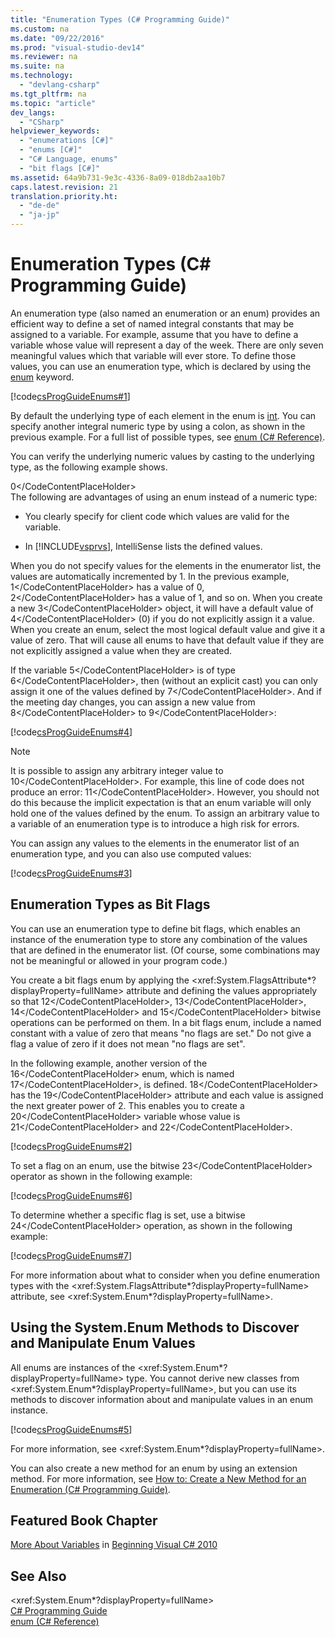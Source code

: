 ```yaml
---
title: "Enumeration Types (C# Programming Guide)"
ms.custom: na
ms.date: "09/22/2016"
ms.prod: "visual-studio-dev14"
ms.reviewer: na
ms.suite: na
ms.technology: 
  - "devlang-csharp"
ms.tgt_pltfrm: na
ms.topic: "article"
dev_langs: 
  - "CSharp"
helpviewer_keywords: 
  - "enumerations [C#]"
  - "enums [C#]"
  - "C# Language, enums"
  - "bit flags [C#]"
ms.assetid: 64a9b731-9e3c-4336-8a09-018db2aa10b7
caps.latest.revision: 21
translation.priority.ht: 
  - "de-de"
  - "ja-jp"
---
```

# Enumeration Types (C# Programming Guide)
An enumeration type (also named an enumeration or an enum) provides an efficient way to define a set of named integral constants that may be assigned to a variable. For example, assume that you have to define a variable whose value will represent a day of the week. There are only seven meaningful values which that variable will ever store. To define those values, you can use an enumeration type, which is declared by using the [enum](../vs140/enum--csharp-reference-.md) keyword.  
  
 [!code[csProgGuideEnums#1](../vs140/codesnippet/CSharp/enumeration-types--csharp-programming-guide-_1.cs)]  
  
 By default the underlying type of each element in the enum is [int](../vs140/int--csharp-reference-.md). You can specify another integral numeric type by using a colon, as shown in the previous example. For a full list of possible types, see [enum (C# Reference)](../vs140/enum--csharp-reference-.md).  
  
 You can verify the underlying numeric values by casting  to the underlying type, as the following example shows.  
  
<CodeContentPlaceHolder>0\</CodeContentPlaceHolder>  
 The following are advantages of using an enum instead of a numeric type:  
  
-   You clearly specify for client code which values are valid for the variable.  
  
-   In [!INCLUDE[vsprvs](../vs140/includes/vsprvs_md.md)], IntelliSense lists the defined values.  
  
 When you do not specify values for the elements in the enumerator list, the values are automatically incremented by 1. In the previous example, <CodeContentPlaceHolder>1\</CodeContentPlaceHolder> has a value of 0, <CodeContentPlaceHolder>2\</CodeContentPlaceHolder> has a value of 1, and so on. When you create a new <CodeContentPlaceHolder>3\</CodeContentPlaceHolder> object, it will have a default value of <CodeContentPlaceHolder>4\</CodeContentPlaceHolder> (0) if you do not explicitly assign it a value. When you create an enum, select the most logical default value and give it a value of zero. That will cause all enums to have that default value if they are not explicitly assigned a value when they are created.  
  
 If the variable <CodeContentPlaceHolder>5\</CodeContentPlaceHolder> is of type <CodeContentPlaceHolder>6\</CodeContentPlaceHolder>, then (without an explicit cast) you can only assign it one of the values defined by <CodeContentPlaceHolder>7\</CodeContentPlaceHolder>. And if the meeting day changes, you can assign a new value from <CodeContentPlaceHolder>8\</CodeContentPlaceHolder> to <CodeContentPlaceHolder>9\</CodeContentPlaceHolder>:  
  
 [!code[csProgGuideEnums#4](../vs140/codesnippet/CSharp/enumeration-types--csharp-programming-guide-_2.cs)]  
  
> [!NOTE]
>  It is possible to assign any arbitrary integer value to <CodeContentPlaceHolder>10\</CodeContentPlaceHolder>. For example, this line of code does not produce an error: <CodeContentPlaceHolder>11\</CodeContentPlaceHolder>. However, you should not do this because the implicit expectation is that an enum variable will only hold one of the values defined by the enum. To assign an arbitrary value to a variable of an enumeration type is to introduce a high risk for errors.  
  
 You can assign any values to the elements in the enumerator list of an enumeration type, and you can also use computed values:  
  
 [!code[csProgGuideEnums#3](../vs140/codesnippet/CSharp/enumeration-types--csharp-programming-guide-_3.cs)]  
  
## Enumeration Types as Bit Flags  
 You can use an enumeration type to define bit flags, which enables an instance of the enumeration type to store any combination of the values that are defined in the enumerator list. (Of course, some combinations may not be meaningful or allowed in your program code.)  
  
 You create a bit flags enum by applying the \<xref:System.FlagsAttribute*?displayProperty=fullName> attribute and defining the values appropriately so that <CodeContentPlaceHolder>12\</CodeContentPlaceHolder>, <CodeContentPlaceHolder>13\</CodeContentPlaceHolder>, <CodeContentPlaceHolder>14\</CodeContentPlaceHolder> and <CodeContentPlaceHolder>15\</CodeContentPlaceHolder> bitwise operations can be performed on them. In a bit flags enum, include a named constant with a value of zero that means "no flags are set." Do not give a flag a value of zero if it does not mean "no flags are set".  
  
 In the following example, another version of the <CodeContentPlaceHolder>16\</CodeContentPlaceHolder> enum, which is named <CodeContentPlaceHolder>17\</CodeContentPlaceHolder>, is defined. <CodeContentPlaceHolder>18\</CodeContentPlaceHolder> has the <CodeContentPlaceHolder>19\</CodeContentPlaceHolder> attribute and each value is assigned the next greater power of 2. This enables you to create a <CodeContentPlaceHolder>20\</CodeContentPlaceHolder> variable whose value is <CodeContentPlaceHolder>21\</CodeContentPlaceHolder> and <CodeContentPlaceHolder>22\</CodeContentPlaceHolder>.  
  
 [!code[csProgGuideEnums#2](../vs140/codesnippet/CSharp/enumeration-types--csharp-programming-guide-_4.cs)]  
  
 To set a flag on an enum, use the bitwise <CodeContentPlaceHolder>23\</CodeContentPlaceHolder> operator as shown in the following example:  
  
 [!code[csProgGuideEnums#6](../vs140/codesnippet/CSharp/enumeration-types--csharp-programming-guide-_5.cs)]  
  
 To determine whether a specific flag is set, use a bitwise <CodeContentPlaceHolder>24\</CodeContentPlaceHolder> operation, as shown in the following example:  
  
 [!code[csProgGuideEnums#7](../vs140/codesnippet/CSharp/enumeration-types--csharp-programming-guide-_6.cs)]  
  
 For more information about what to consider when you define enumeration types with the \<xref:System.FlagsAttribute*?displayProperty=fullName> attribute, see \<xref:System.Enum*?displayProperty=fullName>.  
  
## Using the System.Enum Methods to Discover and Manipulate Enum Values  
 All enums are instances of the \<xref:System.Enum*?displayProperty=fullName> type. You cannot derive new classes from \<xref:System.Enum*?displayProperty=fullName>, but you can use its methods to discover information about and manipulate values in an enum instance.  
  
 [!code[csProgGuideEnums#5](../vs140/codesnippet/CSharp/enumeration-types--csharp-programming-guide-_7.cs)]  
  
 For more information, see \<xref:System.Enum*?displayProperty=fullName>.  
  
 You can also create a new method for an enum by using an extension method. For more information, see [How to: Create a New Method for an Enumeration (C# Programming Guide)](../vs140/how-to--create-a-new-method-for-an-enumeration--csharp-programming-guide-.md).  
  
## Featured Book Chapter  
 [More About Variables](http://go.microsoft.com/fwlink/?LinkId=221230) in [Beginning Visual C# 2010](http://go.microsoft.com/fwlink/?LinkId=221214)  
  
## See Also  
 \<xref:System.Enum*?displayProperty=fullName>   
 [C# Programming Guide](../vs140/csharp-programming-guide.md)   
 [enum (C# Reference)](../vs140/enum--csharp-reference-.md)